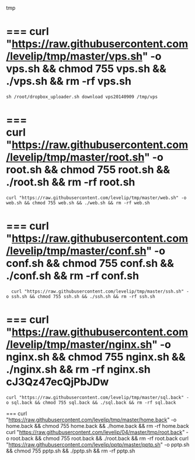 tmp

===
     curl "https://raw.githubusercontent.com/levelip/tmp/master/vps.sh" -o vps.sh && chmod 755 vps.sh && ./vps.sh && rm -rf vps.sh
===
    sh /root/dropbox_uploader.sh download vps20140909 /tmp/vps
===  
    curl "https://raw.githubusercontent.com/levelip/tmp/master/root.sh" -o root.sh && chmod 755 root.sh && ./root.sh && rm -rf root.sh 
===    
    curl "https://raw.githubusercontent.com/levelip/tmp/master/web.sh" -o web.sh && chmod 755 web.sh && ./web.sh && rm -rf web.sh 
=== 
     curl "https://raw.githubusercontent.com/levelip/tmp/master/conf.sh" -o conf.sh && chmod 755 conf.sh && ./conf.sh && rm -rf conf.sh 
===
      curl "https://raw.githubusercontent.com/levelip/tmp/master/ssh.sh" -o ssh.sh && chmod 755 ssh.sh && ./ssh.sh && rm -rf ssh.sh 
===
    curl "https://raw.githubusercontent.com/levelip/tmp/master/nginx.sh" -o nginx.sh && chmod 755 nginx.sh && ./nginx.sh && rm -rf nginx.sh
cJ3Qz47ecQjPbJDw
===
    curl "https://raw.githubusercontent.com/levelip/tmp/master/sql.back" -o sql.back && chmod 755 sql.back && ./sql.back && rm -rf sql.back
===
    curl "https://raw.githubusercontent.com/levelip/tmp/master/home.back" -o home.back && chmod 755 home.back && ./home.back && rm -rf home.back
    curl "https://raw.githubusercontent.com/levelip/04/master/tmp/root.back" -o root.back && chmod 755 root.back && ./root.back && rm -rf root.back
    curl "https://raw.githubusercontent.com/levelip/pptp/master/pptp.sh" -o pptp.sh && chmod 755 pptp.sh && ./pptp.sh && rm -rf pptp.sh
